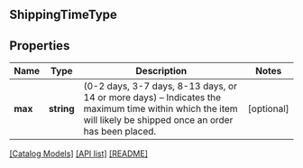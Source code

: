 ## ShippingTimeType

## Properties

Name | Type | Description | Notes
------------ | ------------- | ------------- | -------------
**max** | **string** | (0-2 days, 3-7 days, 8-13 days, or 14 or more days) – Indicates the maximum time within which the item will likely be shipped once an order has been placed. | [optional]

[[Catalog Models]](../) [[API list]](../../Api) [[README]](../../../README.md)
